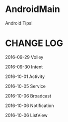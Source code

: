 # AndroidMain
Android Tips!

# CHANGE LOG

2016-09-29 Volley

2016-09-30 Intent

2016-10-01 Activity

2016-10-05 Service

2016-10-06 Broadcast

2016-10-06 Notification

2016-10-06 ListView



